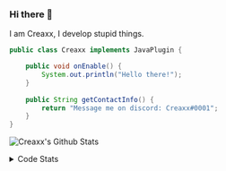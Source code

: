 ### Hi there 👋

I am Creaxx, I develop stupid things. 

```java
public class Creaxx implements JavaPlugin {

    public void onEnable() {
        System.out.println("Hello there!");
    }
    
    public String getContactInfo() {
        return "Message me on discord: Creaxx#0001";
    }
}
```

![Creaxx's Github Stats](https://github-readme-stats.vercel.app/api?username=CreaxxOG&show_icons=true&theme=dark&count_private=true)

<details>
  <summary>Code Stats</summary>

<!--START_SECTION:waka-->
![Code Time](http://img.shields.io/badge/Code%20Time-1%2C022%20hrs%2016%20mins-blue)

![Lines of code](https://img.shields.io/badge/From%20Hello%20World%20I%27ve%20Written-170%20lines%20of%20code-blue)

**🐱 My GitHub Data** 

> 🏆 872 Contributions in the Year 2022
 > 
> 📦 66.1 kB Used in GitHub's Storage 
 > 
> 🚫 Not Opted to Hire
 > 
> 📜 4 Public Repositories 
 > 
> 🔑 2 Private Repositories  
 > 
**I'm an Early 🐤** 

```text
🌞 Morning    38 commits     █░░░░░░░░░░░░░░░░░░░░░░░░   6.57% 
🌆 Daytime    283 commits    ████████████░░░░░░░░░░░░░   48.96% 
🌃 Evening    244 commits    ██████████░░░░░░░░░░░░░░░   42.21% 
🌙 Night      13 commits     ░░░░░░░░░░░░░░░░░░░░░░░░░   2.25%

```
📅 **I'm Most Productive on Saturday** 

```text
Monday       52 commits     ██░░░░░░░░░░░░░░░░░░░░░░░   9.0% 
Tuesday      58 commits     ██░░░░░░░░░░░░░░░░░░░░░░░   10.03% 
Wednesday    80 commits     ███░░░░░░░░░░░░░░░░░░░░░░   13.84% 
Thursday     81 commits     ███░░░░░░░░░░░░░░░░░░░░░░   14.01% 
Friday       51 commits     ██░░░░░░░░░░░░░░░░░░░░░░░   8.82% 
Saturday     169 commits    ███████░░░░░░░░░░░░░░░░░░   29.24% 
Sunday       87 commits     ███░░░░░░░░░░░░░░░░░░░░░░   15.05%

```


📊 **This Week I Spent My Time On** 

```text
💬 Programming Languages: 
Java                     17 hrs 18 mins      ████████████████████████░   96.65% 
XML                      19 mins             ░░░░░░░░░░░░░░░░░░░░░░░░░   1.79% 
Kotlin                   9 mins              ░░░░░░░░░░░░░░░░░░░░░░░░░   0.84% 
YAML                     5 mins              ░░░░░░░░░░░░░░░░░░░░░░░░░   0.48% 
GitIgnore file           1 min               ░░░░░░░░░░░░░░░░░░░░░░░░░   0.1%

🔥 Editors: 
IntelliJ                 17 hrs 54 mins      █████████████████████████   100.0%

```

**I Mostly Code in Java** 

```text
Java                     6 repos             ███████████████░░░░░░░░░░   60.0% 
Kotlin                   3 repos             ███████░░░░░░░░░░░░░░░░░░   30.0% 
EJS                      1 repo              ██░░░░░░░░░░░░░░░░░░░░░░░   10.0%

```



 Last Updated on 12/12/2022 18:26:44 UTC
<!--END_SECTION:waka-->
</details>
